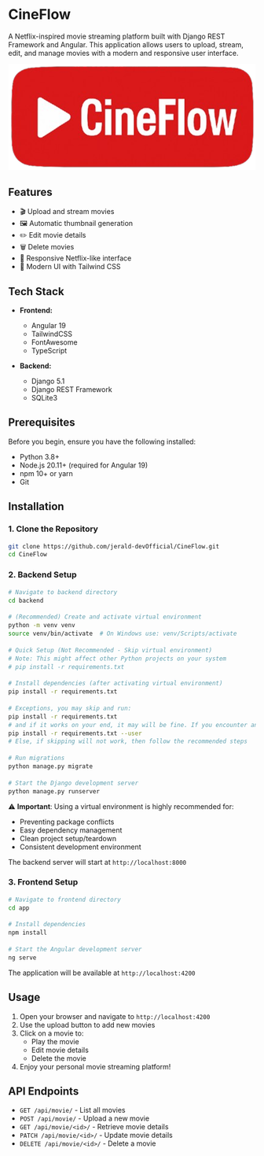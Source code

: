 # CineFlow

A Netflix-inspired movie streaming platform built with Django REST Framework and Angular. This application allows users to upload, stream, edit, and manage movies with a modern and responsive user interface.

![CineFlow Logo](.github/cineflow.png)

## Features

- 🎬 Upload and stream movies
- 🖼️ Automatic thumbnail generation
- ✏️ Edit movie details
- 🗑️ Delete movies
- 📱 Responsive Netflix-like interface
- 🎨 Modern UI with Tailwind CSS

## Tech Stack

- **Frontend:**
  - Angular 19
  - TailwindCSS
  - FontAwesome
  - TypeScript

- **Backend:**
  - Django 5.1
  - Django REST Framework
  - SQLite3

## Prerequisites

Before you begin, ensure you have the following installed:
- Python 3.8+
- Node.js 20.11+ (required for Angular 19)
- npm 10+ or yarn
- Git

## Installation

### 1. Clone the Repository

```bash
git clone https://github.com/jerald-devOfficial/CineFlow.git
cd CineFlow
```

### 2. Backend Setup

```bash
# Navigate to backend directory
cd backend

# (Recommended) Create and activate virtual environment
python -m venv venv
source venv/bin/activate  # On Windows use: venv/Scripts/activate

# Quick Setup (Not Recommended - Skip virtual environment)
# Note: This might affect other Python projects on your system
# pip install -r requirements.txt

# Install dependencies (after activating virtual environment)
pip install -r requirements.txt

# Exceptions, you may skip and run:
pip install -r requirements.txt
# and if it works on your end, it may will be fine. If you encounter an error, you can try this:
pip install -r requirements.txt --user
# Else, if skipping will not work, then follow the recommended steps

# Run migrations
python manage.py migrate

# Start the Django development server
python manage.py runserver
```

⚠️ **Important**: Using a virtual environment is highly recommended for:
- Preventing package conflicts
- Easy dependency management
- Clean project setup/teardown
- Consistent development environment

The backend server will start at `http://localhost:8000`

### 3. Frontend Setup

```bash
# Navigate to frontend directory
cd app

# Install dependencies
npm install

# Start the Angular development server
ng serve
```

The application will be available at `http://localhost:4200`

## Usage

1. Open your browser and navigate to `http://localhost:4200`
2. Use the upload button to add new movies
3. Click on a movie to:
   - Play the movie
   - Edit movie details
   - Delete the movie
4. Enjoy your personal movie streaming platform!

## API Endpoints

- `GET /api/movie/` - List all movies
- `POST /api/movie/` - Upload a new movie
- `GET /api/movie/<id>/` - Retrieve movie details
- `PATCH /api/movie/<id>/` - Update movie details
- `DELETE /api/movie/<id>/` - Delete a movie